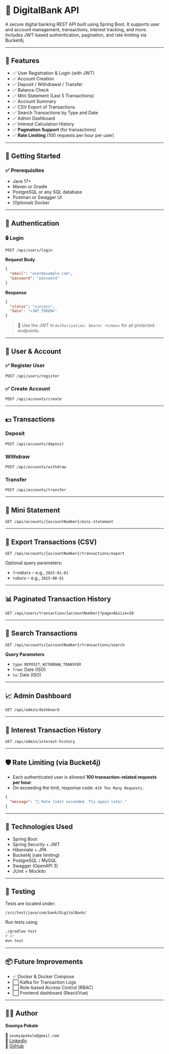 # 🏦 DigitalBank API

A secure digital banking REST API built using Spring Boot. It supports user and account management, transactions, interest tracking, and more. Includes JWT-based authentication, pagination, and rate limiting via Bucket4j.

---

## 📌 Features

- ✅ User Registration & Login (with JWT)
- ✅ Account Creation
- ✅ Deposit / Withdrawal / Transfer
- ✅ Balance Check
- ✅ Mini Statement (Last 5 Transactions)
- ✅ Account Summary
- ✅ CSV Export of Transactions
- ✅ Search Transactions by Type and Date
- ✅ Admin Dashboard
- ✅ Interest Calculation History
- ✅ **Pagination Support** (for transactions)
- ✅ **Rate Limiting** (100 requests per hour per user)

---

## 🚀 Getting Started

### ✅ Prerequisites

- Java 17+
- Maven or Gradle
- PostgreSQL or any SQL database
- Postman or Swagger UI
- (Optional) Docker

---

## 🔐 Authentication

### 🔒 Login

```
POST /api/users/login
```

**Request Body**
```json
{
  "email": "user@example.com",
  "password": "password"
}
```

**Response**
```json
{
  "status": "success",
  "data": "<JWT_TOKEN>"
}
```

> 🔑 Use the JWT in `Authorization: Bearer <token>` for all protected endpoints.

---

## 👤 User & Account

### ✅ Register User

```
POST /api/users/register
```

### ✅ Create Account

```
POST /api/accounts/create
```

---

## 💵 Transactions

### Deposit

```
POST /api/accounts/deposit
```

### Withdraw

```
POST /api/accounts/withdraw
```

### Transfer

```
POST /api/accounts/transfer
```

---

## 📜 Mini Statement

```
GET /api/accounts/{accountNumber}/mini-statement
```

---

## 📂 Export Transactions (CSV)

```
GET /api/accounts/{accountNumber}/transactions/export
```

Optional query parameters:

- `fromDate` – e.g., `2025-01-01`
- `toDate` – e.g., `2025-08-01`

---

## 📊 Paginated Transaction History

```
GET /api/users/transaction/{accountNumber}?page=0&size=10
```

---

## 🔎 Search Transactions

```
GET /api/accounts/{accountNumber}/transactions/search
```

**Query Parameters**
- `type`: `DEPOSIT`, `WITHDRAW`, `TRANSFER`
- `from`: Date (ISO)
- `to`: Date (ISO)

---

## 📈 Admin Dashboard

```
GET /api/admin/dashboard
```

---

## 💸 Interest Transaction History

```
GET /api/admin/interest-history
```

---

## 🛡️ Rate Limiting (via Bucket4j)

- Each authenticated user is allowed **100 transaction-related requests per hour**.
- On exceeding the limit, response code: `429 Too Many Requests`.

```json
{
  "message": "🚫 Rate limit exceeded. Try again later."
}
```

---

## 🔧 Technologies Used

- Spring Boot
- Spring Security + JWT
- Hibernate + JPA
- Bucket4j (rate limiting)
- PostgreSQL / MySQL
- Swagger (OpenAPI 3)
- JUnit + Mockito

---

## 🧪 Testing

Tests are located under:

```
/src/test/java/com/bank/DigitalBank/
```

Run tests using:
```bash
./gradlew test
# or
mvn test
```

---

## 📦 Future Improvements

- ✅ Docker & Docker Compose
- ⬜ Kafka for Transaction Logs
- ⬜ Role-based Access Control (RBAC)
- ⬜ Frontend dashboard (React/Vue)

---

## 🧑‍💻 Author

**Soumya Pokale**

📧 `soumyapokale@gmail.com`  
🔗 [LinkedIn](https://www.linkedin.com/in/soumyapokale)  
💼 [GitHub](https://github.com/soumyapokale)
